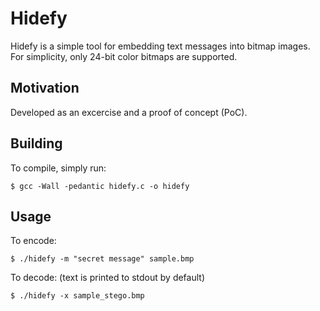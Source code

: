 Hidefy
======

Hidefy is a simple tool for embedding text messages into bitmap images.  
For simplicity, only 24-bit color bitmaps are supported.

## Motivation

Developed as an excercise and a proof of concept (PoC).

## Building

To compile, simply run:

	$ gcc -Wall -pedantic hidefy.c -o hidefy

## Usage

To encode:

	$ ./hidefy -m "secret message" sample.bmp

To decode: (text is printed to stdout by default)

	$ ./hidefy -x sample_stego.bmp

